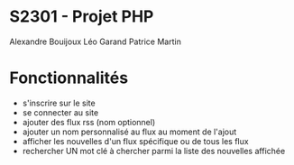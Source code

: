 # S2301 - Projet PHP

Alexandre Bouijoux
Léo Garand
Patrice Martin

# Fonctionnalités
- s'inscrire sur le site
- se connecter au site
- ajouter des flux rss (nom optionnel)
- ajouter un nom personnalisé au flux au moment de l'ajout
- afficher les nouvelles d'un flux spécifique ou de tous les flux
- rechercher UN mot clé à chercher parmi la liste des nouvelles affichée
